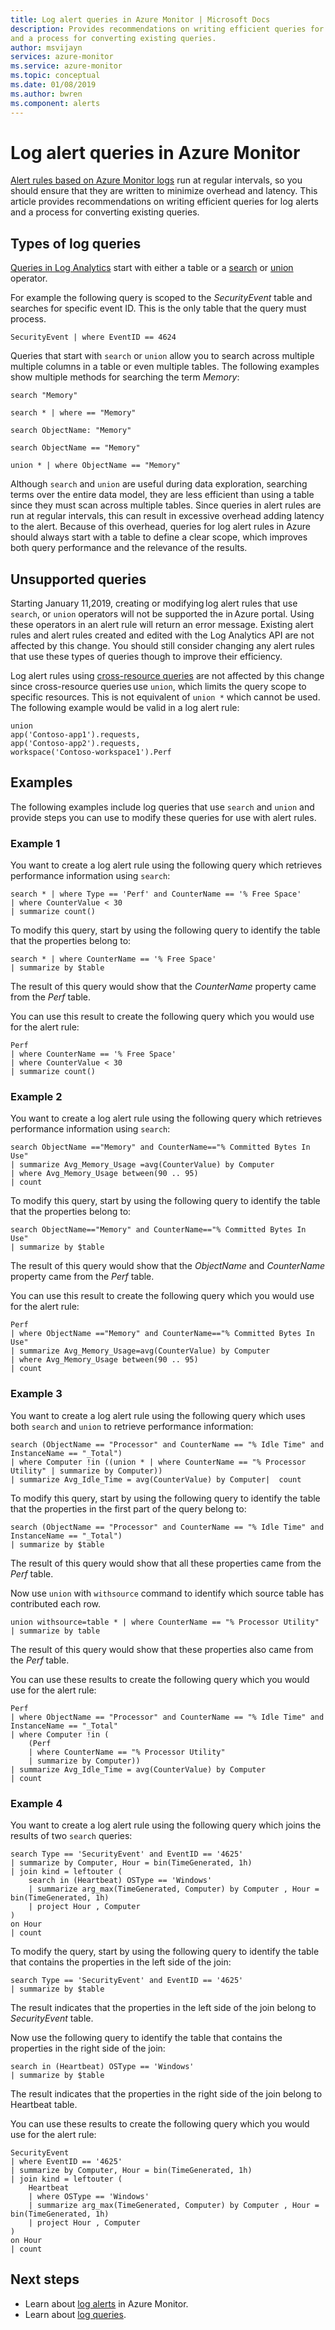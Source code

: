 ```yaml
---
title: Log alert queries in Azure Monitor | Microsoft Docs
description: Provides recommendations on writing efficient queries for log alerts in Azure Monitor updatesa
and a process for converting existing queries.
author: msvijayn
services: azure-monitor
ms.service: azure-monitor
ms.topic: conceptual
ms.date: 01/08/2019
ms.author: bwren
ms.component: alerts
---
```

# Log alert queries in Azure Monitor
[Alert rules based on Azure Monitor logs](alerts-unified-log.md) run at regular intervals, so you should ensure that they are written to minimize overhead and latency. This article provides recommendations on writing efficient queries for log alerts and a process for converting existing queries. 

## Types of log queries
[Queries in Log Analytics](../log-query/log-query-overview.md) start with either a table or a [search](/azure/kusto/query/searchoperator) or [union](/azure/kusto/query/unionoperator) operator.

For example the following query is scoped to the _SecurityEvent_ table and searches for specific event ID. This is the only table that the query must process.

``` Kusto
SecurityEvent | where EventID == 4624 
```

Queries that start with `search` or `union` allow you to search across multiple multiple columns in a table or even multiple tables. The following examples show multiple methods for searching the term _Memory_:

```Kusto
search "Memory"

search * | where == "Memory"

search ObjectName: "Memory"

search ObjectName == "Memory"

union * | where ObjectName == "Memory"
```
 

Although `search` and `union` are useful during data exploration, searching terms over the entire data model, they are less efficient than using a table since they must scan across multiple tables. Since queries in alert rules are run at regular intervals, this can result in excessive overhead adding latency to the alert. Because of this overhead, queries for log alert rules in Azure should always start with a table to define a clear scope, which improves both query performance and the relevance of the results.

## Unsupported queries
Starting January 11,2019, creating or modifying log alert rules that use `search`, or `union` operators will not be supported the in Azure portal. Using these operators in an alert rule will return an error message. Existing alert rules and alert rules created and edited with the Log Analytics API are not affected by this change. You should still consider changing any alert rules that use these types of queries though to improve their efficiency.  

Log alert rules using [cross-resource queries](../log-query/cross-workspace-query.md) are not affected by this change since cross-resource queries use `union`, which limits the query scope to specific resources. This is not equivalent of `union *` which cannot be used.  The following example would be valid in a log alert rule:

```Kusto
union 
app('Contoso-app1').requests, 
app('Contoso-app2').requests, 
workspace('Contoso-workspace1').Perf 
```
 

## Examples
The following examples include log queries that use `search` and `union` and provide steps you can use to modify these queries for use with alert rules.

### Example 1
You want to create a log alert rule using the following query which retrieves performance information using `search`: 

``` Kusto
search * | where Type == 'Perf' and CounterName == '% Free Space' 
| where CounterValue < 30 
| summarize count()
```
  

To modify this query, start by using the following query to identify the table that the properties belong to:

``` Kusto
search * | where CounterName == '% Free Space'
| summarize by $table
```
 

The result of this query would show that the _CounterName_ property came from the _Perf_ table. 

You can use this result to create the following query which you would use for the alert rule:

``` Kusto
Perf 
| where CounterName == '% Free Space' 
| where CounterValue < 30 
| summarize count()
```


### Example 2
You want to create a log alert rule using the following query which retrieves performance information using `search`: 

``` Kusto
search ObjectName =="Memory" and CounterName=="% Committed Bytes In Use"  
| summarize Avg_Memory_Usage =avg(CounterValue) by Computer 
| where Avg_Memory_Usage between(90 .. 95)  
| count 
```
  

To modify this query, start by using the following query to identify the table that the properties belong to:

``` Kusto
search ObjectName=="Memory" and CounterName=="% Committed Bytes In Use" 
| summarize by $table 
```
 

The result of this query would show that the _ObjectName_ and _CounterName_ property came from the _Perf_ table. 

You can use this result to create the following query which you would use for the alert rule:

``` Kusto
Perf 
| where ObjectName =="Memory" and CounterName=="% Committed Bytes In Use" 
| summarize Avg_Memory_Usage=avg(CounterValue) by Computer 
| where Avg_Memory_Usage between(90 .. 95)  
| count 
```
 

### Example 3

You want to create a log alert rule using the following query which uses both `search` and `union` to retrieve performance information: 

``` Kusto
search (ObjectName == "Processor" and CounterName == "% Idle Time" and InstanceName == "_Total")  
| where Computer !in ((union * | where CounterName == "% Processor Utility" | summarize by Computer))
| summarize Avg_Idle_Time = avg(CounterValue) by Computer|  count  
```
 

To modify this query, start by using the following query to identify the table that the properties in the first part of the query belong to: 

``` Kusto
search (ObjectName == "Processor" and CounterName == "% Idle Time" and InstanceName == "_Total")  
| summarize by $table 
```

The result of this query would show that all these properties came from the _Perf_ table. 

Now use `union` with `withsource` command to identify which  source table has contributed each row.

``` Kusto
union withsource=table * | where CounterName == "% Processor Utility" 
| summarize by table 
```
 

The result of this query would show that these properties also came from the _Perf_ table. 

You can use these results to create the following query which you would use for the alert rule: 

``` Kusto
Perf 
| where ObjectName == "Processor" and CounterName == "% Idle Time" and InstanceName == "_Total" 
| where Computer !in ( 
    (Perf 
    | where CounterName == "% Processor Utility" 
    | summarize by Computer)) 
| summarize Avg_Idle_Time = avg(CounterValue) by Computer 
| count 
``` 

### Example 4
You want to create a log alert rule using the following query which joins the results of two `search` queries:

```Kusto
search Type == 'SecurityEvent' and EventID == '4625' 
| summarize by Computer, Hour = bin(TimeGenerated, 1h) 
| join kind = leftouter ( 
    search in (Heartbeat) OSType == 'Windows' 
    | summarize arg_max(TimeGenerated, Computer) by Computer , Hour = bin(TimeGenerated, 1h) 
    | project Hour , Computer  
)  
on Hour 
| count 
```
 

To modify the query, start by using the following query to identify the table that contains the properties in the left side of the join: 

``` Kusto
search Type == 'SecurityEvent' and EventID == '4625' 
| summarize by $table 
```
 

The result indicates that the properties in the left side of the join belong to _SecurityEvent_ table. 

Now use the following query to identify the table that contains the properties in the right side of the join: 

 
``` Kusto
search in (Heartbeat) OSType == 'Windows' 
| summarize by $table 
```

 
The result indicates that the properties in the right side of the join belong to Heartbeat table. 

You can use these results to create the following query which you would use for the alert rule: 


``` Kusto
SecurityEvent
| where EventID == '4625'
| summarize by Computer, Hour = bin(TimeGenerated, 1h)
| join kind = leftouter (
    Heartbeat  
    | where OSType == 'Windows' 
    | summarize arg_max(TimeGenerated, Computer) by Computer , Hour = bin(TimeGenerated, 1h) 
    | project Hour , Computer  
)  
on Hour 
| count 
```

## Next steps
- Learn about [log alerts](alerts-log.md) in Azure Monitor.
- Learn about [log queries](../log-query/log-query-overview.md).